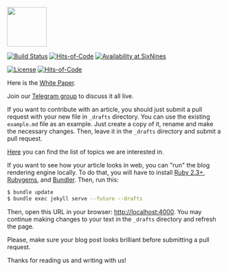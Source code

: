 <img src="http://www.zold.io/logo.svg" width="92px" height="92px"/>

[![Build Status](https://travis-ci.org/zold-io/blog.zold.io.svg?branch=master)](https://travis-ci.org/zold-io/blog.zold.io)
[![Hits-of-Code](https://hitsofcode.com/github/zold-io/blog.zold.io)](https://hitsofcode.com/github/zold-io/blog.zold.io)
[![Availability at SixNines](https://www.sixnines.io/b/ee43)](https://www.sixnines.io/h/ee43)

[![License](https://img.shields.io/badge/license-MIT-green.svg)](https://github.com/yegor256/takes/blob/master/LICENSE.txt)
[![Hits-of-Code](https://hitsofcode.com/github/zold-io/blog.zold.io)](https://hitsofcode.com/view/github/zold-io/blog.zold.io)

Here is the [White Paper](https://papers.zold.io/wp.pdf).

Join our [Telegram group](https://t.me/zold_io) to discuss it all live.

If you want to contribute with an article, you should
just submit a pull request with your new file in `_drafts`
directory. You can use the existing `example.md` file
as an example. Just create a copy of it, rename and make
the necessary changes. Then, leave it in the `_drafts` directory
and submit a pull request.

[Here](https://blog.zold.io/wanted.html) you can find the list of topics
we are interested in.

If you want to see how your article looks in web, you can "run" the
blog rendering engine locally. To do that, you will have to install
[Ruby 2.3+](https://www.ruby-lang.org/en/documentation/installation/),
[Rubygems](https://rubygems.org/pages/download),
and
[Bundler](https://bundler.io/).
Then, run this:

```bash
$ bundle update
$ bundle exec jekyll serve --future --drafts
```

Then, open this URL in your browser: [http://localhost:4000](http://localhost:4000).
You may continue making changes to your text in the `_drafts` directory
and refresh the page.

Please, make sure your blog post looks brilliant before submitting a pull request.

Thanks for reading us and writing with us!
